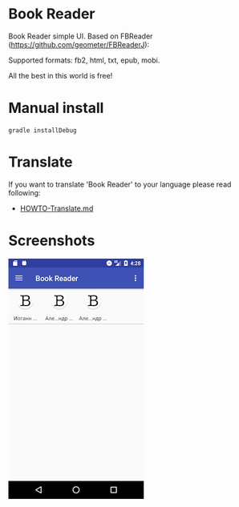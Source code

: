 # Book Reader

Book Reader simple UI. Based on FBReader (https://github.com/geometer/FBReaderJ):

Supported formats: fb2, html, txt, epub, mobi.

All the best in this world is free!

# Manual install

    gradle installDebug

# Translate

If you want to translate 'Book Reader' to your language  please read following:

  * [HOWTO-Translate.md](/docs/HOWTO-Translate.md)

# Screenshots

![shot](/docs/shot.png)